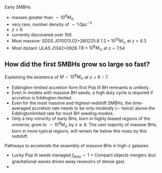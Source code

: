 Early SMBHs
- masses greater than $\sim 10^9 M_\odot$
- very rare, number density of $\sim 1\, Gpc^{-3}$ 
- $z > 6$
- currently discovered over 100
- Most massive: SDSS J010013.02+280225.8 $1.2\times10^{10} M_\odot$ at $z=6.3$
- Most distant: ULAS J1342+0928 $7.8\times10^{8} M_\odot$ at $z=7.54$

## How did the first SMBHs grow so large so fast?
Explaining the existence of $M \sim 10^9 M_\odot$ at $z=6-7$.
- Eddington-limited accretion form first Pop III BH remnants is unlikely.
- Even in models with massive BH seeds, a high duty cycle is required if accretion is Eddington limited.
- Even for the most massive and highest-redshift SMBHs, the time-averaged accretion rate needs to be only modestly (∼ twice) above the Eddingtonlimited rate for most BH seeding models.
- Only a tiny minority of early BHs, born in highly biased regions of the universe, grow to $∼ 10^9M_\odot$ by $z \gtrsim 6$. The vast majority of massive BHs, born in more typical regions, will remain far below this mass by this redshift.

Pathways to accelerate the assembly of massive BHs in high-z galaxies
- Lucky Pop III seeds managed $f_\text{duty} \sim 1$ + Compact objects mergers (but gravitational waves drives away resevoirs of dense gas)
- 
